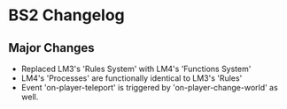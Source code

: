 # BS2 Changelog

## Major Changes

- Replaced LM3's 'Rules System' with LM4's 'Functions System'
- LM4's 'Processes' are functionally identical to LM3's 'Rules'
- Event 'on-player-teleport' is triggered by 'on-player-change-world' as well.
